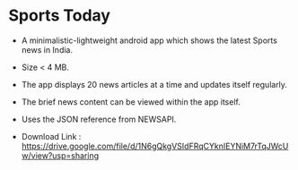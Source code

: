 # Sports Today

- A minimalistic-lightweight android app which shows the latest Sports news  in India.
- Size < 4 MB.
- The app displays 20 news articles at a time and updates itself regularly.
- The brief news content can be viewed within the app itself.
- Uses the JSON reference from NEWSAPI.

- Download Link : https://drive.google.com/file/d/1N6gQkgVSIdFRqCYknIEYNiM7rTqJWcUw/view?usp=sharing


